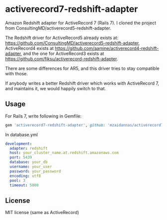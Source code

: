 activerecord7-redshift-adapter
==============================

Amazon Redshift adapter for ActiveRecord 7 (Rails 7).
I cloned the project from ConsultingMD/activerecord5-redshift-adapter.

The Redshift driver for ActiveRecord5 already exists at:
https://github.com/ConsultingMD/activerecord5-redshift-adapter,
ActiveRecord4 exists at https://github.com/aamine/activerecord4-redshift-adapter, and the one for
ActiveRecord3 exists at https://github.com/fiksu/activerecord-redshift-adapter.

There are some differences for AR5, and this driver tries to stay compatible
with those.

If anybody writes a better Redshift driver which works with ActiveRecord 7,
and maintains it, we would happily switch to that.

Usage
-------------------

For Rails 7, write following in Gemfile:
```ruby
gem 'activerecord7-redshift-adapter', github: 'mzaidannas/activerecord7-redshift-adapter'
```

In database.yml
```yaml
development:
  adapter: redshift
  host: your_cluster_name.at.redshift.amazonaws.com
  port: 5439
  database: your_db
  username: your_user
  password: your_password
  encoding: utf8
  pool: 3
  timeout: 5000
```

License
---------

MIT license (same as ActiveRecord)
